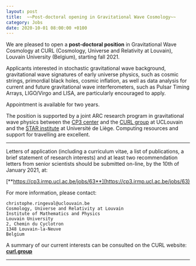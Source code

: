 ```yaml
---
layout: post
title:  ~~Post-doctoral opening in Gravitational Wave Cosmology~~
category: Jobs
date: 2020-10-01 08:00:00 +0100
---
```


We are pleased to open a  **post-doctoral position** in Gravitational
Wave Cosmology at CURL (Cosmology, Universe and Relativity at
Louvain), Louvain University (Belgium), starting fall 2021.

Applicants interested in stochastic gravitational wave background,
gravitational wave signatures of early universe physics, such as
cosmic strings, primordial black holes, cosmic inflation, as well as
data analysis for current and future gravitational wave
interferometers, such as Pulsar Timing Arrays, LIGO/Virgo and LISA,
are particularly encouraged to apply.

Appointment is available for two years.

The position is supported by a joint ARC research program in gravitational
wave physics between the [CP3 center](https://cp3.phys.ucl.ac.be) and
the [CURL group](https://curl.irmp.ucl.ac.be) at UCLouvain and the [STAR
institute](https://www.star.uliege.be) at Université de
Liège. Computing resources and support for travelling are excellent.

---

Letters of application (including a curriculum vitae, a list of
publications, a brief statement of research interests) and at least
two recommendation letters from senior scientists should be submitted
on-line, by the 10th of January 2021, at:

[**https://cp3.irmp.ucl.ac.be/jobs/63**](https://cp3.irmp.ucl.ac.be/jobs/63)

For more information, please contact:
```
christophe.ringeval@uclouvain.be
Cosmology, Universe and Relativity at Louvain
Institute of Mathematics and Physics
Louvain University
2, Chemin du Cyclotron
1348 Louvain-la-Neuve
Belgium
```

A summary of our current interests can be consulted on the CURL
website: [**curl.group**](https://curl.group)

---


